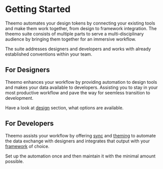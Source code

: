 # Getting Started

Theemo automates your design tokens by connecting your existing tools
and make them work together, from design to framework integration. The theemo
suite consists of multiple parts to serve a multi-disciplinary audience by
bringing them together for an immersive workflow.

The suite addresses designers and developers and works with already established
conventions within your team.

## For Designers

Theemo enhances your workflow by providing automation to design tools and makes
your data available to developers.
Assisting you to stay in your most productive workflow and pave the way for
seemless transition to development.

Have a look at [design](design.md) section, what options are available.

## For Developers

Theemo assists your workflow by offering [sync](./sync.md) and [theming](./theming.md)
to automate the data exchange with designers and integrates that output with
your [framework](./theming/frameworks.md) of choice.

Set up the automation once and then maintain it with the minimal amount possible.
